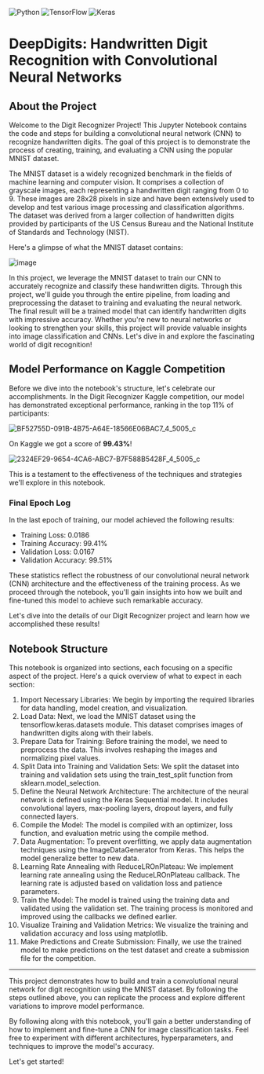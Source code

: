 ![Python](https://img.shields.io/badge/Python-3.10.12-pink)
![TensorFlow](https://img.shields.io/badge/TensorFlow-2.11.0-green)
![Keras](https://img.shields.io/badge/Keras-2.11-blue)

# DeepDigits: Handwritten Digit Recognition with Convolutional Neural Networks

## About the Project

Welcome to the Digit Recognizer Project! This Jupyter Notebook contains the code and steps for building a convolutional neural network (CNN) to recognize handwritten digits. The goal of this project is to demonstrate the process of creating, training, and evaluating a CNN using the popular MNIST dataset.

The MNIST dataset is a widely recognized benchmark in the fields of machine learning and computer vision. It comprises a collection of grayscale images, each representing a handwritten digit ranging from 0 to 9. These images are 28x28 pixels in size and have been extensively used to develop and test various image processing and classification algorithms. The dataset was derived from a larger collection of handwritten digits provided by participants of the US Census Bureau and the National Institute of Standards and Technology (NIST).

Here's a glimpse of what the MNIST dataset contains:

![image](https://github.com/gabriel-nds/CNN_for_Digit_Recognizer/assets/118403829/0cf45853-b562-46b4-830b-86d10d810d18)

In this project, we leverage the MNIST dataset to train our CNN to accurately recognize and classify these handwritten digits. Through this project, we'll guide you through the entire pipeline, from loading and preprocessing the dataset to training and evaluating the neural network. The final result will be a trained model that can identify handwritten digits with impressive accuracy. Whether you're new to neural networks or looking to strengthen your skills, this project will provide valuable insights into image classification and CNNs. Let's dive in and explore the fascinating world of digit recognition!

## Model Performance on Kaggle Competition

Before we dive into the notebook's structure, let's celebrate our accomplishments. In the Digit Recognizer Kaggle competition, our model has demonstrated exceptional performance, ranking in the top 11% of participants: 

![BF52755D-091B-4B75-A64E-18566E06BAC7_4_5005_c](https://github.com/gabriel-nds/CNN_for_Digit_Recognizer/assets/118403829/c9611efa-4131-49b3-ba8f-b5843ef630ed)

On Kaggle we got a score of **99.43%**!

![2324EF29-9654-4CA6-ABC7-B7F588B5428F_4_5005_c](https://github.com/gabriel-nds/CNN_for_Digit_Recognizer/assets/118403829/431ab300-2ae5-445f-b545-2f73c264390f)

This is a testament to the effectiveness of the techniques and strategies we'll explore in this notebook.

### Final Epoch Log
In the last epoch of training, our model achieved the following results:

- Training Loss: 0.0186
- Training Accuracy: 99.41%
- Validation Loss: 0.0167
- Validation Accuracy: 99.51%

These statistics reflect the robustness of our convolutional neural network (CNN) architecture and the effectiveness of the training process. As we proceed through the notebook, you'll gain insights into how we built and fine-tuned this model to achieve such remarkable accuracy.

Let's dive into the details of our Digit Recognizer project and learn how we accomplished these results!

## Notebook Structure

This notebook is organized into sections, each focusing on a specific aspect of the project. Here's a quick overview of what to expect in each section:

1. Import Necessary Libraries: We begin by importing the required libraries for data handling, model creation, and visualization.
2. Load Data: Next, we load the MNIST dataset using the tensorflow.keras.datasets module. This dataset comprises images of handwritten digits along with their labels.
3. Prepare Data for Training: Before training the model, we need to preprocess the data. This involves reshaping the images and normalizing pixel values.
4. Split Data into Training and Validation Sets: We split the dataset into training and validation sets using the train_test_split function from sklearn.model_selection.
5. Define the Neural Network Architecture: The architecture of the neural network is defined using the Keras Sequential model. It includes convolutional layers, max-pooling layers, dropout layers, and fully connected layers.
6. Compile the Model: The model is compiled with an optimizer, loss function, and evaluation metric using the compile method.
7. Data Augmentation: To prevent overfitting, we apply data augmentation techniques using the ImageDataGenerator from Keras. This helps the model generalize better to new data.
8. Learning Rate Annealing with ReduceLROnPlateau: We implement learning rate annealing using the ReduceLROnPlateau callback. The learning rate is adjusted based on validation loss and patience parameters.
9. Train the Model: The model is trained using the training data and validated using the validation set. The training process is monitored and improved using the callbacks we defined earlier.
10. Visualize Training and Validation Metrics: We visualize the training and validation accuracy and loss using matplotlib.
11. Make Predictions and Create Submission: Finally, we use the trained model to make predictions on the test dataset and create a submission file for the competition.

---

This project demonstrates how to build and train a convolutional neural network for digit recognition using the MNIST dataset. By following the steps outlined above, you can replicate the process and explore different variations to improve model performance.






By following along with this notebook, you'll gain a better understanding of how to implement and fine-tune a CNN for image classification tasks. Feel free to experiment with different architectures, hyperparameters, and techniques to improve the model's accuracy.

Let's get started!
